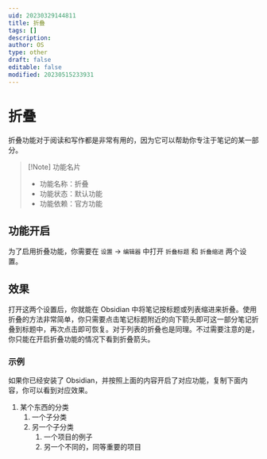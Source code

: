 ```yaml
---
uid: 20230329144811
title: 折叠
tags: []
description: 
author: OS
type: other
draft: false
editable: false
modified: 20230515233931
---
```


# 折叠

折叠功能对于阅读和写作都是非常有用的，因为它可以帮助你专注于笔记的某一部分。

> [!Note] 功能名片
> - 功能名称：折叠
> - 功能状态：默认功能
> - 功能依赖：官方功能

## 功能开启

为了启用折叠功能，你需要在 `设置` -> `编辑器` 中打开 `折叠标题` 和 `折叠缩进` 两个设置。

## 效果

打开这两个设置后，你就能在 Obsidian 中将笔记按标题或列表缩进来折叠。使用折叠的方法非常简单，你只需要点击笔记标题附近的向下箭头即可这一部分笔记折叠到标题中，再次点击即可恢复。对于列表的折叠也是同理。不过需要注意的是，你只能在开启折叠功能的情况下看到折叠箭头。

### 示例

如果你已经安装了 Obsidian，并按照上面的内容开启了对应功能，复制下面内容，你可以看到对应效果。

1. 某个东西的分类
    1. 一个子分类
    2. 另一个子分类
        1. 一个项目的例子
        2. 另一个不同的，同等重要的项目